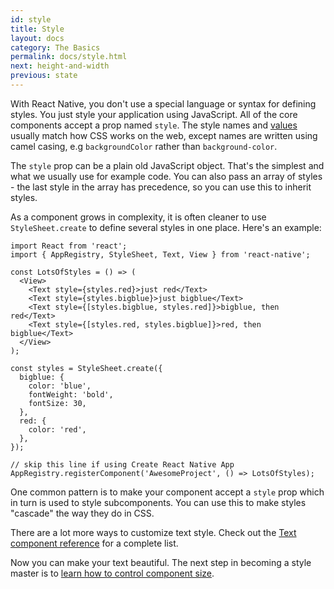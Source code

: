 ```yaml
---
id: style
title: Style
layout: docs
category: The Basics
permalink: docs/style.html
next: height-and-width
previous: state
---
```


With React Native, you don't use a special language or syntax for  defining styles. You just style your application using JavaScript. All of the core components accept a prop named `style`. The style names and [values](docs/colors.html) usually match how CSS works on the web, except names are written using camel casing, e.g `backgroundColor` rather than `background-color`.

The `style` prop can be a plain old JavaScript object. That's the simplest and what we usually use for example code. You can also pass an array of styles - the last style in the array has precedence, so you can use this to inherit styles.

As a component grows in complexity, it is often cleaner to use `StyleSheet.create` to define several styles in one place. Here's an example:

```ReactNativeWebPlayer
import React from 'react';
import { AppRegistry, StyleSheet, Text, View } from 'react-native';

const LotsOfStyles = () => (
  <View>
    <Text style={styles.red}>just red</Text>
    <Text style={styles.bigblue}>just bigblue</Text>
    <Text style={[styles.bigblue, styles.red]}>bigblue, then red</Text>
    <Text style={[styles.red, styles.bigblue]}>red, then bigblue</Text>
  </View>
);

const styles = StyleSheet.create({
  bigblue: {
    color: 'blue',
    fontWeight: 'bold',
    fontSize: 30,
  },
  red: {
    color: 'red',
  },
});

// skip this line if using Create React Native App
AppRegistry.registerComponent('AwesomeProject', () => LotsOfStyles);
```

One common pattern is to make your component accept a `style` prop which in
turn is used to style subcomponents. You can use this to make styles "cascade" the way they do in CSS.

There are a lot more ways to customize text style. Check out the [Text component reference](docs/text.html) for a complete list.

Now you can make your text beautiful. The next step in becoming a style master is to [learn how to control component size](docs/height-and-width.html).

